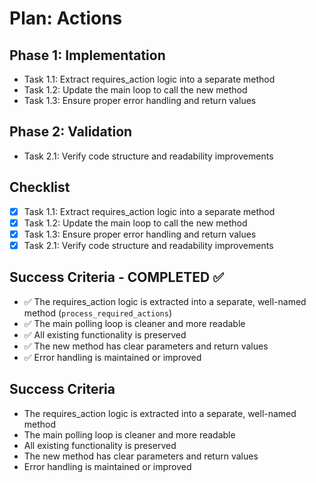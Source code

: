# Plan: Actions

## Phase 1: Implementation
- Task 1.1: Extract requires_action logic into a separate method
- Task 1.2: Update the main loop to call the new method
- Task 1.3: Ensure proper error handling and return values

## Phase 2: Validation
- Task 2.1: Verify code structure and readability improvements

## Checklist
- [x] Task 1.1: Extract requires_action logic into a separate method
- [x] Task 1.2: Update the main loop to call the new method
- [x] Task 1.3: Ensure proper error handling and return values
- [x] Task 2.1: Verify code structure and readability improvements

## Success Criteria - COMPLETED ✅
- ✅ The requires_action logic is extracted into a separate, well-named method (`process_required_actions`)
- ✅ The main polling loop is cleaner and more readable
- ✅ All existing functionality is preserved
- ✅ The new method has clear parameters and return values
- ✅ Error handling is maintained or improved

## Success Criteria
- The requires_action logic is extracted into a separate, well-named method
- The main polling loop is cleaner and more readable
- All existing functionality is preserved
- The new method has clear parameters and return values
- Error handling is maintained or improved
